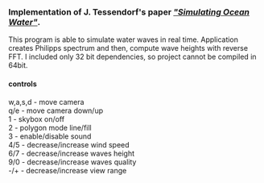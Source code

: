 ### Implementation of J. Tessendorf's paper [_"Simulating Ocean Water"_](http://graphics.ucsd.edu/courses/rendering/2005/jdewall/tessendorf.pdf).

This program is able to simulate water waves in real time. Application creates Philipps spectrum and then, compute wave heights with reverse FFT.  I included only 32 bit dependencies, so project cannot be compiled in 64bit.

#### controls
w,a,s,d - move camera<br/>
q/e - move camera down/up<br/>
1 - skybox on/off<br/>
2 - polygon mode line/fill<br/>
3 - enable/disable sound<br/>
4/5 - decrease/increase wind speed<br/>
6/7 - decrease/increase waves height<br/>
9/0 - decrease/increase waves quality<br/>
-/+ - decrease/increase view range



